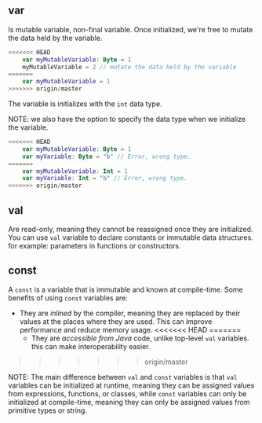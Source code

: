 ## var
Is mutable variable, non-final variable. Once initialized, we're free to mutate the data held by the variable.

````kotlin
<<<<<<< HEAD
    var myMutableVariable: Byte = 1
    myMutableVariable = 2 // mutate the data held by the variable
=======
    var myMutableVariable = 1
>>>>>>> origin/master
````
The variable is initializes with the ``int`` data type.

NOTE: we also have the option to specify the data type when we initialize the variable.
````kotlin
<<<<<<< HEAD
    var myMutableVariable: Byte = 1
    var myVariable: Byte = "b" // Error, wrong type.
=======
    var myMutableVariable: Int = 1
    var myVariable: Int = "b" // Error, wrong type.
>>>>>>> origin/master
````

## val
Are read-only, meaning they cannot be reassigned once they are initialized.
You can use ``val`` variable to declare constants or immutable data structures.
for example:  parameters in functions or constructors.

## const
A ``const`` is a variable that is immutable and known at compile-time.
Some  benefits of using ``const`` variables are:
- They are *inlined* by the compiler, meaning they are replaced by their values at the places where they are used. This can improve performance and reduce memory usage.
<<<<<<< HEAD
=======
  - They are *accessible from Java* code, unlike top-level ``val`` variables. this can make interoperability easier.
>>>>>>> origin/master

NOTE: The main difference between ``val`` and ``const`` variables is that ``val``  variables can be initialized at runtime, meaning they can be assigned values from expressions, functions, or classes, while ``const`` variables can only be initialized at compile-time, meaning they can only be assigned values from primitive types or string.
